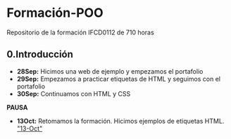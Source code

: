 # Formación-POO
Repositorio de la formación IFCD0112 de 710 horas

## 0.Introducción

- **28Sep:** Hicimos una web de ejemplo y empezamos el portafolio
- **29Sep:** Empezamos a practicar etiquetas de HTML y seguimos con el portafolio
- **30Sep:** Continuamos con HTML y CSS

**PAUSA**

- **13Oct:** Retomamos la formación. Hicimos ejemplos de etiquetas HTML. ["13-Oct"](/1-Modulo/1-IntroWeb)